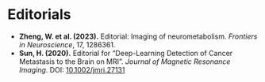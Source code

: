 # Editorials

* **Zheng, W. et al. (2023).** Editorial: Imaging of neurometabolism. *Frontiers in Neuroscience*, 17, 1286361.
* **Sun, H. (2020).** Editorial for “Deep-Learning Detection of Cancer Metastasis to the Brain on MRI”. *Journal of Magnetic Resonance Imaging*. DOI: [10.1002/jmri.27131](https://doi.org/10.1002/jmri.27131)